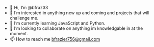 - 👋 Hi, I’m @bfraz33
- 👀 I’m interested in anything new up and coming and projects that will challenge me.
- 🌱 I’m currently learning JavaScript and Python. 
- 💞️ I’m looking to collaborate on anything im knowledgable in at the moment.
- 📫 How to reach me bfrazier756@gmail.com

<!---
bfraz33/bfraz33 is a ✨ special ✨ repository because its `README.md` (this file) appears on your GitHub profile.
You can click the Preview link to take a look at your changes.
--->
